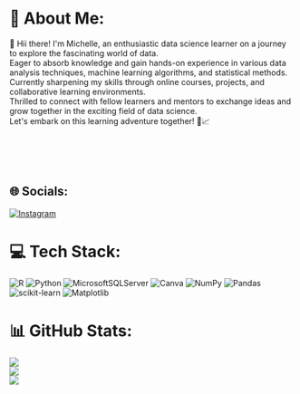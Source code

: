 # 💫 About Me:
👋 Hii there! I'm Michelle, an enthusiastic data science learner on a journey to explore the fascinating world of data. <br>Eager to absorb knowledge and gain hands-on experience in various data analysis techniques, machine learning algorithms, and statistical methods. <br>Currently sharpening my skills through online courses, projects, and collaborative learning environments. <br>Thrilled to connect with fellow learners and mentors to exchange ideas and grow together in the exciting field of data science. <br>Let's embark on this learning adventure together! 🚀📈<br><br><br><br><br>


## 🌐 Socials:
[![Instagram](https://img.shields.io/badge/Instagram-%23E4405F.svg?logo=Instagram&logoColor=white)](https://instagram.com/michelle_velice) 

# 💻 Tech Stack:
![R](https://img.shields.io/badge/r-%23276DC3.svg?style=flat&logo=r&logoColor=white) ![Python](https://img.shields.io/badge/python-3670A0?style=flat&logo=python&logoColor=ffdd54) ![MicrosoftSQLServer](https://img.shields.io/badge/Microsoft%20SQL%20Server-CC2927?style=flat&logo=microsoft%20sql%20server&logoColor=white) ![Canva](https://img.shields.io/badge/Canva-%2300C4CC.svg?style=flat&logo=Canva&logoColor=white) ![NumPy](https://img.shields.io/badge/numpy-%23013243.svg?style=flat&logo=numpy&logoColor=white) ![Pandas](https://img.shields.io/badge/pandas-%23150458.svg?style=flat&logo=pandas&logoColor=white) ![scikit-learn](https://img.shields.io/badge/scikit--learn-%23F7931E.svg?style=flat&logo=scikit-learn&logoColor=white) ![Matplotlib](https://img.shields.io/badge/Matplotlib-%23ffffff.svg?style=flat&logo=Matplotlib&logoColor=black)
# 📊 GitHub Stats:
![](https://github-readme-stats.vercel.app/api?username=chellecia&theme=bear&hide_border=false&include_all_commits=true&count_private=true)<br/>
![](https://github-readme-streak-stats.herokuapp.com/?user=chellecia&theme=bear&hide_border=false)<br/>
![](https://github-readme-stats.vercel.app/api/top-langs/?username=chellecia&theme=bear&hide_border=false&include_all_commits=true&count_private=true&layout=compact)

<!-- Proudly created with GPRM ( https://gprm.itsvg.in ) -->
